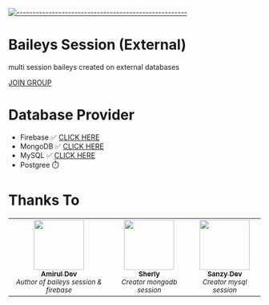 [![-----------------------------------------------------](https://raw.githubusercontent.com/andreasbm/readme/master/assets/lines/colored.png)](#table-of-contents)
# Baileys Session (External)
multi session baileys created on external databases

[JOIN GROUP](https://chat.whatsapp.com/JbzMsezhCwUKdC6dnjwcIz)

# Database Provider
- Firebase ✅ [CLICK HERE](https://github.com/amiruldev20/baileys-session/tree/firebase)
- MongoDB ✅ [CLICK HERE](https://github.com/amiruldev20/baileys-session/tree/mongodb)
- MySQL ✅ [CLICK HERE](https://github.com/amiruldev20/baileys-session/tree/mysql)
- Postgree ⏱️

# Thanks To
<table>
  <tr>
    <td align="center"><a href="https://github.com/amiruldev20"><img src="https://github.com/amiruldev20.png?size=100" width="100px;" alt=""/><br /><sub><b>Amirul Dev</b></sub></a><br /><sub><i>Author of baileys session & firebase</i></sub></td>
    <td align="center"><a href="https://github.com/itscherly"><img src="https://github.com/itscherly.png?size=100" width="100px;" alt=""/><br /><sub><b>Sherly</b></sub></a><br /><sub><i>Creator mongodb session</i></sub></td>
        <td align="center"><a href="https://github.com/sanzydev"><img src="https://github.com/sanzydev.png?size=100" width="100px;" alt=""/><br /><sub><b>Sanzy Dev</b></sub></a><br /><sub><i>Creator mysql session</i></sub></td>
  </tr>
</table>
